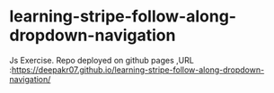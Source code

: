 # learning-stripe-follow-along-dropdown-navigation
Js Exercise.
Repo deployed on github pages ,URL :https://deepakr07.github.io/learning-stripe-follow-along-dropdown-navigation/
